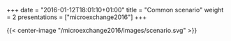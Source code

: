 +++
date = "2016-01-12T18:01:10+01:00"
title = "Common scenario"
weight = 2
presentations = ["microexchange2016"]
+++

{{< center-image "/microexchange2016/images/scenario.svg" >}}
